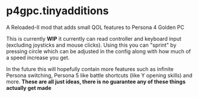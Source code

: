 # p4gpc.tinyadditions
A Reloaded-II mod that adds small QOL features to Persona 4 Golden PC

This is currently **WIP** it currently can read controller and keyboard input (excluding joysticks and mouse clicks). Using this you can "sprint" by pressing circle which can be adjusted in the config along with how much of a speed increase you get. 

In the future this will hopefully contain more features such as infinite Persona switching, Persona 5 like battle shortcuts (like Y opening skills) and more. 
**These are all just ideas, there is no guarantee any of these things actually get made**
